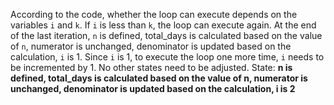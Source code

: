 According to the code, whether the loop can execute depends on the variables `i` and `k`. If `i` is less than `k`, the loop can execute again. At the end of the last iteration, `n` is defined, total_days is calculated based on the value of `n`, numerator is unchanged, denominator is updated based on the calculation, `i` is 1. Since `i` is 1, to execute the loop one more time, `i` needs to be incremented by 1. No other states need to be adjusted.
State: **n is defined, total_days is calculated based on the value of n, numerator is unchanged, denominator is updated based on the calculation, i is 2**